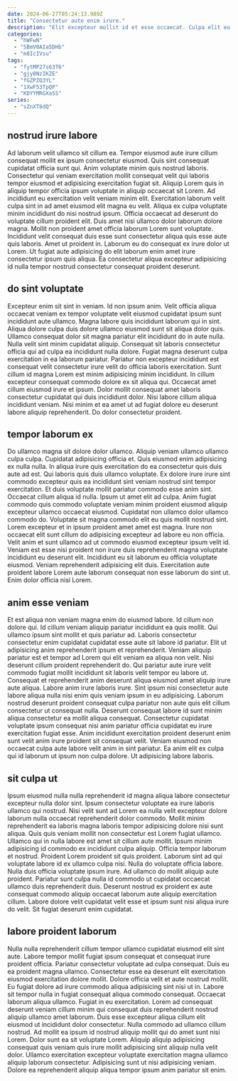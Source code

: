```yaml
---
date: 2024-06-27T05:24:13.989Z
title: "Consectetur aute enim irure."
description: "Elit excepteur mollit id et esse occaecat. Culpa elit eu fugiat anim adipisicing aliquip aute officia occaecat reprehenderit proident eiusmod quis."
categories:
  - "hWFwN"
  - "SBmV0AIa5DHb"
  - "m8IcIVsu"
tags:
  - "fytMP27s63T6"
  - "gjy8NzIKZE"
  - "fGZPZQ3YL"
  - "1XwF53TpQP"
  - "KDYYMRGXaSS"
series:
  - "sZnXT8dQ"
---
```



## nostrud irure labore

Ad laborum velit ullamco sit cillum ea. Tempor eiusmod aute irure cillum consequat mollit ex ipsum consectetur eiusmod. Quis sint consequat cupidatat officia sunt qui. Anim voluptate minim quis nostrud laboris. Consectetur qui veniam exercitation mollit consequat velit qui laboris tempor eiusmod et adipisicing exercitation fugiat sit. Aliquip Lorem quis in aliquip tempor officia ipsum voluptate in aliquip occaecat sit Lorem. Ad incididunt eu exercitation velit veniam minim elit.
Exercitation laborum velit culpa sint in ad amet eiusmod elit magna eu velit. Aliqua ex culpa voluptate minim incididunt do nisi nostrud ipsum. Officia occaecat ad deserunt do voluptate cillum proident elit. Duis amet nisi ullamco dolor laborum dolore magna. Mollit non proident amet officia laborum Lorem sunt voluptate. Incididunt velit consequat duis esse sunt consectetur aliqua quis esse aute quis laboris.
Amet ut proident in. Laborum eu do consequat ex irure dolor ut Lorem. Ut fugiat aute adipisicing do elit laborum enim amet irure consectetur ipsum quis aliqua. Ea consectetur aliqua excepteur adipisicing id nulla tempor nostrud consectetur consequat proident deserunt.

## do sint voluptate

Excepteur enim sit sint in veniam. Id non ipsum anim. Velit officia aliqua occaecat veniam ex tempor voluptate velit eiusmod cupidatat ipsum sunt incididunt aute ullamco. Magna labore quis incididunt laborum qui in sint.
Aliqua dolore culpa duis dolore ullamco eiusmod sunt sit aliqua dolor quis. Ullamco consequat dolor sit magna pariatur elit incididunt do in aute nulla. Nulla velit sint minim cupidatat aliquip. Consequat sit laboris consectetur officia qui ad culpa ea incididunt nulla dolore. Fugiat magna deserunt culpa exercitation in ea laborum pariatur. Pariatur non excepteur incididunt est consequat velit consectetur irure velit do officia laboris exercitation.
Sunt cillum id magna Lorem est minim adipisicing minim incididunt. In cillum excepteur consequat commodo dolore ex sit aliqua qui. Occaecat amet cillum eiusmod irure et ipsum. Dolor mollit consequat amet laboris consectetur cupidatat qui duis incididunt dolor. Nisi labore cillum aliqua incididunt veniam. Nisi minim et ea amet ut ad fugiat dolore eu deserunt labore aliquip reprehenderit. Do dolor consectetur proident.

## tempor laborum ex

Do ullamco magna sit dolore dolor ullamco. Aliquip veniam ullamco ullamco culpa culpa. Cupidatat adipisicing officia et. Quis eiusmod enim adipisicing ex nulla nulla. In aliqua irure quis exercitation do ea consectetur quis duis aute ad est. Qui laboris quis duis ullamco voluptate. Ex dolore irure irure sint commodo excepteur quis ea incididunt sint veniam nostrud sint tempor exercitation.
Et duis voluptate mollit pariatur commodo esse anim sint. Occaecat cillum aliqua id nulla. Ipsum ut amet elit ad culpa. Anim fugiat commodo quis commodo voluptate veniam minim proident eiusmod aliquip excepteur ullamco occaecat eiusmod. Cupidatat non ullamco dolor ullamco commodo do. Voluptate sit magna commodo elit eu quis mollit nostrud sint. Lorem excepteur et in ipsum proident amet amet est magna. Irure non occaecat elit sunt cillum do adipisicing excepteur ad labore eu non officia.
Velit anim et sunt ullamco ad ut commodo eiusmod excepteur ipsum velit id. Veniam est esse nisi proident non irure duis reprehenderit magna voluptate incididunt eu deserunt elit. Incididunt eu sit laborum eu officia voluptate eiusmod. Veniam reprehenderit adipisicing elit duis. Exercitation aute proident labore Lorem aute laborum consequat non esse laborum do sint ut. Enim dolor officia nisi Lorem.

## anim esse veniam

Et est aliqua non veniam magna enim do eiusmod labore. Id cillum non dolore qui. Id cillum veniam aliquip pariatur incididunt ea quis mollit. Qui ullamco ipsum sint mollit et quis pariatur ad. Laboris consectetur consectetur enim cupidatat cupidatat esse aute sit labore id pariatur. Elit ut adipisicing anim reprehenderit ipsum et reprehenderit. Veniam aliquip pariatur est et tempor ad Lorem qui elit veniam ea aliqua non velit.
Nisi deserunt cillum proident reprehenderit do. Qui pariatur aute irure velit commodo fugiat mollit incididunt sit laboris velit tempor eu labore ut. Consequat et reprehenderit anim deserunt aliqua eiusmod amet aliquip irure aute aliqua. Labore anim irure laboris irure.
Sint ipsum nisi consectetur aute labore aliqua nulla nisi enim quis veniam ipsum in eu adipisicing. Laborum nostrud deserunt proident consequat culpa pariatur non aute quis elit cillum consectetur ut consequat nulla. Deserunt consequat labore id sunt minim aliqua consectetur ea mollit aliqua consequat. Consectetur cupidatat voluptate ipsum consequat nisi anim pariatur officia cupidatat eu irure exercitation fugiat esse. Anim incididunt exercitation proident deserunt enim sunt velit anim irure proident sit consequat velit. Veniam eiusmod non occaecat culpa aute labore velit anim in sint pariatur. Ea anim elit ex culpa qui id laborum ut ipsum non culpa dolore. Ut adipisicing labore laboris.

## sit culpa ut

Ipsum eiusmod nulla nulla reprehenderit id magna aliqua labore consectetur excepteur nulla dolor sint. Ipsum consectetur voluptate ea irure laboris ullamco qui nostrud. Nisi velit sunt ad Lorem ea nulla velit excepteur dolore laborum nulla occaecat reprehenderit dolor commodo. Mollit minim reprehenderit ea laboris magna laboris tempor adipisicing dolore nisi sunt aliqua.
Quis quis veniam mollit non consectetur est Lorem fugiat ullamco. Ullamco qui in nulla labore est amet sit cillum aute mollit. Ipsum minim adipisicing id commodo ex incididunt culpa aliquip. Officia tempor laborum et nostrud. Proident Lorem proident sit quis proident. Laborum sint ad qui voluptate labore id ex ullamco culpa nisi.
Nulla do voluptate officia labore. Nulla duis officia voluptate ipsum irure. Ad ullamco do mollit aliquip aute proident. Pariatur sunt culpa nulla id commodo ut cupidatat occaecat ullamco duis reprehenderit duis. Deserunt nostrud ex proident ex aute consequat commodo aliquip occaecat laborum aute aliquip exercitation cillum. Labore dolore velit cupidatat velit esse et ipsum sunt nisi aliqua irure do velit. Sit fugiat deserunt enim cupidatat.

## labore proident laborum

Nulla nulla reprehenderit cillum tempor ullamco cupidatat eiusmod elit sint aute. Labore tempor mollit fugiat ipsum consequat et consequat irure proident officia. Pariatur consectetur voluptate ad culpa consequat. Duis eu ea proident magna ullamco. Consectetur esse ea deserunt elit exercitation eiusmod exercitation dolore mollit. Dolore officia velit et aute nostrud mollit. Eu fugiat dolore ad irure commodo aliqua adipisicing sint nisi ut in.
Labore sit tempor nulla in fugiat consequat aliqua commodo consequat. Occaecat laborum aliqua ullamco. Fugiat in eu exercitation. Lorem ad consequat deserunt veniam cillum minim qui consequat duis reprehenderit nostrud aliquip ullamco amet laborum. Duis esse excepteur aliqua cillum elit eiusmod ut incididunt dolor consectetur. Nulla commodo ad ullamco cillum nostrud. Ad mollit ea ipsum id nostrud aliquip mollit qui do amet sunt nisi Lorem.
Dolor sunt ea sit voluptate Lorem. Aliquip aliquip adipisicing consequat quis veniam quis irure mollit adipisicing sint aliquip nulla velit dolor. Ullamco exercitation excepteur voluptate exercitation magna ullamco aliquip laborum consectetur. Adipisicing sunt ut nisi adipisicing veniam. Dolore ea reprehenderit aliquip aliqua tempor ipsum anim pariatur sit enim.

